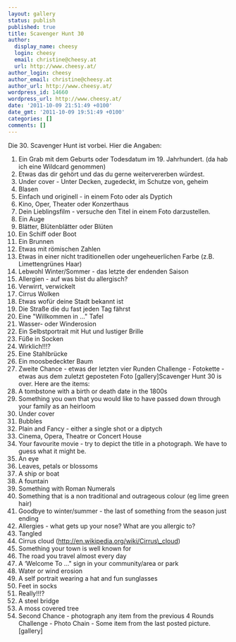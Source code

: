 ```yaml
---
layout: gallery
status: publish
published: true
title: Scavenger Hunt 30
author:
  display_name: cheesy
  login: cheesy
  email: christine@cheesy.at
  url: http://www.cheesy.at/
author_login: cheesy
author_email: christine@cheesy.at
author_url: http://www.cheesy.at/
wordpress_id: 14660
wordpress_url: http://www.cheesy.at/
date: '2011-10-09 21:51:49 +0100'
date_gmt: '2011-10-09 19:51:49 +0100'
categories: []
comments: []
---
```

<!--:de-->Die 30. Scavenger Hunt ist vorbei. Hier die Angaben:
1. Ein Grab mit dem Geburts oder Todesdatum im 19. Jahrhundert. (da hab ich eine Wildcard genommen)
2. Etwas das dir gehört und das du gerne weitervererben würdest.
3. Under cover - Unter Decken, zugedeckt, im Schutze von, geheim
4. Blasen
5. Einfach und originell - in einem Foto oder als Dyptich
6. Kino, Oper, Theater oder Konzerthaus
7. Dein Lieblingsfilm - versuche den Titel in einem Foto darzustellen.
8. Ein Auge
9. Blätter, Blütenblätter oder Blüten
10. Ein Schiff oder Boot
11. Ein Brunnen
12. Etwas mit römischen Zahlen
13. Etwas in einer nicht traditionellen oder ungeheuerlichen Farbe (z.B. Limettengrünes Haar)
14. Lebwohl Winter/Sommer - das letzte der endenden Saison
15. Allergien - auf was bist du allergisch?
16. Verwirrt, verwickelt
17. Cirrus Wolken
18. Etwas wofür deine Stadt bekannt ist
19. Die Straße die du fast jeden Tag fährst
20. Eine "Willkommen in ..." Tafel
21. Wasser- oder Winderosion
22. Ein Selbstportrait mit Hut und lustiger Brille
23. Füße in Socken
24. Wirklich!!!?
25. Eine Stahlbrücke
26. Ein moosbedeckter Baum
27. Zweite Chance - etwas der letzten vier Runden
Challenge - Fotokette - etwas aus dem zuletzt geposteten Foto
[gallery]<!--:--><!--:en-->Scavenger Hunt 30 is over. Here are the items:
1. A tombstone with a birth or death date in the 1800s
2. Something you own that you would like to have passed down through your family as an heirloom
3. Under cover
4. Bubbles
5. Plain and Fancy - either a single shot or a diptych
6. Cinema, Opera, Theatre or Concert House
7. Your favourite movie - try to depict the title in a photograph. We have to guess what it might be.
8. An eye
9. Leaves, petals or blossoms
10. A ship or boat
11. A fountain
12. Something with Roman Numerals
13. Something that is a non traditional and outrageous colour (eg lime green hair)
14. Goodbye to winter/summer - the last of something from the season just ending
15. Allergies - what gets up your nose? What are you allergic to?
16. Tangled
17. Cirrus cloud (http://en.wikipedia.org/wiki/Cirrus\_cloud)
18. Something your town is well known for
19. The road you travel almost every day
20. A ‘Welcome To ..." sign in your community/area or park
21. Water or wind erosion
22. A self portrait wearing a hat and fun sunglasses
23. Feet in socks
24. Really!!!?
25. A steel bridge
26. A moss covered tree
27. Second Chance - photograph any item from the previous 4 Rounds
Challenge - Photo Chain - Some item from the last posted picture.
[gallery]<!--:-->
